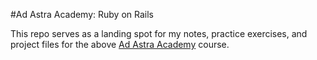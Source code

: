 #Ad Astra Academy: Ruby on Rails

This repo serves as a landing spot for my notes, practice exercises, and project
files for the above [Ad Astra Academy](http://www.adastraacademy.com/) course.
